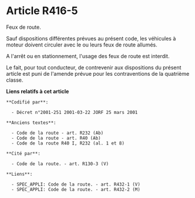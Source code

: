 # Article R416-5

Feux de route.

Sauf dispositions différentes prévues au présent code, les véhicules à moteur doivent circuler avec le ou leurs feux de route
allumés.

A l'arrêt ou en stationnement, l'usage des feux de route est interdit.

Le fait, pour tout conducteur, de contrevenir aux dispositions du présent article est puni de l'amende prévue pour les
contraventions de la quatrième classe.

**Liens relatifs à cet article**

	**Codifié par**:

	  - Décret n°2001-251 2001-03-22 JORF 25 mars 2001

	**Anciens textes**:

	  - Code de la route - art. R232 (Ab)
	  - Code de la route - art. R40 (Ab)
	  - Code de la route R40 I, R232 (al. 1 et 8)

	**Cité par**:

	  - Code de la route. - art. R130-3 (V)

	**Liens**:

	  - SPEC_APPLI: Code de la route. - art. R432-1 (V)
	  - SPEC_APPLI: Code de la route. - art. R432-2 (M)
